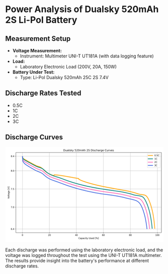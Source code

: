 # Power Analysis of Dualsky 520mAh 2S Li-Pol Battery

## Measurement Setup

- **Voltage Measurement:**
  - Instrument: Multimeter UNI-T UT181A (with data logging feature)
- **Load:**
  - Laboratory Electronic Load (200V, 20A, 150W)
- **Battery Under Test:**
  - Type: Li-Pol Dualsky 520mAh 25C 2S 7.4V

## Discharge Rates Tested

- 0.5C
- 1C
- 2C
- 3C

## Discharge Curves

![Dualsky 520mAh 2S Discharge Curves](graphs/dualsky_520mah_discharge.png)

Each discharge was performed using the laboratory electronic load, and the voltage was logged throughout the test using the UNI-T UT181A multimeter. The results provide insight into the battery's performance at different discharge rates.
